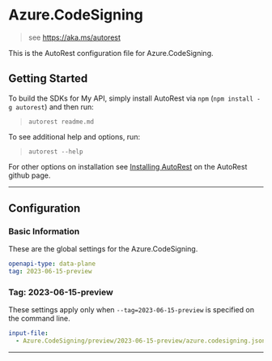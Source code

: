 # Azure.CodeSigning

> see https://aka.ms/autorest

This is the AutoRest configuration file for Azure.CodeSigning.

## Getting Started

To build the SDKs for My API, simply install AutoRest via `npm` (`npm install -g autorest`) and then run:

> `autorest readme.md`

To see additional help and options, run:

> `autorest --help`

For other options on installation see [Installing AutoRest](https://aka.ms/autorest/install) on the AutoRest github page.

---

## Configuration

### Basic Information

These are the global settings for the Azure.CodeSigning.

```yaml
openapi-type: data-plane
tag: 2023-06-15-preview
```

### Tag: 2023-06-15-preview

These settings apply only when `--tag=2023-06-15-preview` is specified on the command line.

```yaml $(tag) == '2023-06-15-preview'
input-file:
  - Azure.CodeSigning/preview/2023-06-15-preview/azure.codesigning.json
```

---
